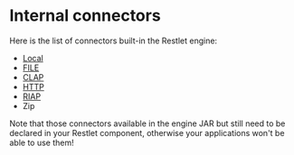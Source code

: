 # Internal connectors

Here is the list of connectors built-in the Restlet engine:

-   [Local](/technical-resources/restlet-framework/guide/2.2/core/engine/internal-connectors/local "Local connectors")
-   [FILE](/technical-resources/restlet-framework/guide/2.2/core/engine/internal-connectors/local "File connector")
-   [CLAP](/technical-resources/restlet-framework/guide/2.2/core/engine/internal-connectors/clap "CLAP connector")
-   [HTTP](/technical-resources/restlet-framework/guide/2.2/core/engine/internal-connectors/http "HTTP connector (internal)")
-   [RIAP](/technical-resources/restlet-framework/guide/2.2/core/engine/internal-connectors/riap "Restlet Internal Access Protocol")
-   Zip

Note that those connectors available in the engine JAR but still need to
be declared in your Restlet component, otherwise your applications won't
be able to use them!
